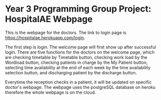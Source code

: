 # Year 3 Programming Group Project: HospitalAE Webpage
This is the webpage for the doctors. The link to login page is https://hospitalae.herokuapp.com/login.

The first step is login. The welcome page will first show up after successful login. There are five functions for the doctors on the welcome page, which are checking timetable by Timetable button, checking work load by the Wordload button, checking patients in charge by the My Patient button, selecting time availability at the end of each week by the time availability selection button, and discharging patient by the discharge button. 

Everytime the reception checks in a patient, it will be updated on specific doctor's webpage. The webpage uses the postgreSQL database on heroku therefore the whole webpage is on the cloud. 
